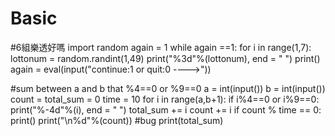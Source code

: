 # Basic

#6組樂透好嗎
import random
again = 1
while again ==1:
    for i in range(1,7):
        lottonum = random.randint(1,49)
        print("%3d"%(lottonum), end = " ")
    print()
    again = eval(input("continue:1 or quit:0 ---->"))
    
#sum between a and b that %4==0 or %9==0
a = int(input())
b = int(input())
count = total_sum = 0
time = 10
for i in range(a,b+1):
    if i%4==0 or i%9==0:
        print("%-4d"%(i), end = " ")
        total_sum += i
        count += i
        if count % time == 0:
            print()
print("\n%d"%(count)) #bug
print(total_sum)
 
